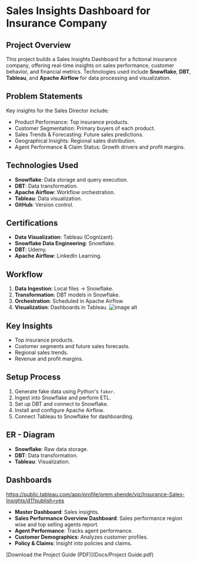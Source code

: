 # Sales Insights Dashboard for Insurance Company

## Project Overview
This project builds a Sales Insights Dashboard for a fictional insurance company, offering real-time insights on sales performance, customer behavior, and financial metrics. Technologies used include **Snowflake**, **DBT**, **Tableau**, and **Apache Airflow** for data processing and visualization.

## Problem Statements
Key insights for the Sales Director include:
- Product Performance: Top insurance products.
- Customer Segmentation: Primary buyers of each product.
- Sales Trends & Forecasting: Future sales predictions.
- Geographical Insights: Regional sales distribution.
- Agent Performance & Claim Status: Growth drivers and profit margins.

## Technologies Used
- **Snowflake**: Data storage and query execution.
- **DBT**: Data transformation.
- **Apache Airflow**: Workflow orchestration.
- **Tableau**: Data visualization.
- **GitHub**: Version control.

## Certifications
- **Data Visualization**: Tableau (Cognizant).
- **Snowflake Data Engineering**: Snowflake.
- **DBT**: Udemy.
- **Apache Airflow**: LinkedIn Learning.

## Workflow
1. **Data Ingestion**: Local files → Snowflake.
2. **Transformation**: DBT models in Snowflake.
3. **Orchestration**: Scheduled in Apache Airflow.
4. **Visualization**: Dashboards in Tableau.
![image alt](https://github.com/Premshende810/Insurance-Sales-Insights/blob/main/Docs/Workflow.jpg)
## Key Insights
- Top insurance products.
- Customer segments and future sales forecasts.
- Regional sales trends.
- Revenue and profit margins.

## Setup Process
1. Generate fake data using Python's `faker`.
2. Ingest into Snowflake and perform ETL.
3. Set up DBT and connect to Snowflake.
4. Install and configure Apache Airflow.
5. Connect Tableau to Snowflake for dashboarding.

## ER - Diagram
- **Snowflake**: Raw data storage.
- **DBT**: Data transformation.
- **Tableau**: Visualization.

## Dashboards
https://public.tableau.com/app/profile/prem.shende/viz/Insurance-Sales-Insights/d1?publish=yes
- **Master Dashboard**: Sales insights.
- **Sales Performance Overview Dashboard**: Sales performance region wise and top selling agents report.
- **Agent Performance**: Tracks agent performance.
- **Customer Demographics**: Analyzes customer profiles.
- **Policy & Claims**: Insight into policies and claims.

[Download the Project Guide (PDF)](Docs/Project Guide.pdf)
